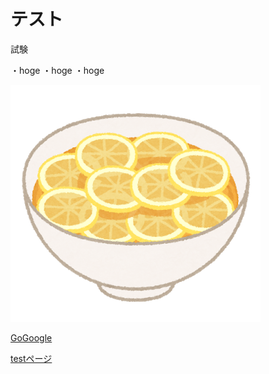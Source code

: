# テスト 

試験

・hoge
・hoge
・hoge

![説明文](food_ra-men_lemon.png  "ポップアップ文字") 

 [GoGoogle](https://www.google.co.jp/) 
 

 [testページ](https://shibata16072.github.io/test/.) 
